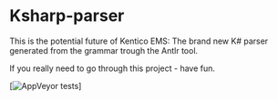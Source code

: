 # Ksharp-parser

This is the potential future of Kentico EMS: The brand new K# parser generated from the grammar trough the Antlr tool. 

If you really need to go through this project -  have fun.

[![AppVeyor tests](https://img.shields.io/appveyor/tests/Desana/Ksharp-parser.svg)]